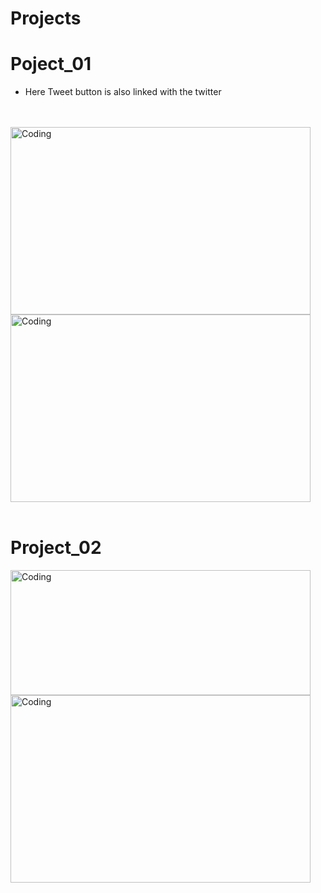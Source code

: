 # Projects

# Poject_01
- Here Tweet button is also linked with the twitter
<br>
<br>
<div >
  <img alt="Coding" width="480" height= "300" src="https://github.com/Shubh-ujala/Projects/assets/166637739/51e80187-6c6e-459b-bd5e-2d7fbcc92d06">
  <img alt="Coding" width="480" height= "300" src="https://github.com/Shubh-ujala/Projects/assets/166637739/e1de8514-7f01-44cb-b49f-f11080fe085a">
</div>

<br>


<!-- ![Screenshot 2024-06-27 194423](https://github.com/Shubh-ujala/Projects/assets/166637739/e1de8514-7f01-44cb-b49f-f11080fe085a) -->
# Project_02
<img alt="Coding" width="480" height= "200" src="https://github.com/Shubh-ujala/Projects/assets/166637739/fe4371a8-46f4-4e78-bb17-24ca0828acfe">
<img alt="Coding" width="480" height= "300" src="https://github.com/Shubh-ujala/Projects/assets/166637739/b988bc1a-f316-4e0b-8958-5aa9c769f2fe">









